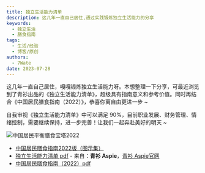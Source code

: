 ```yaml
---
title: 独立生活能力清单
description: 这几年一直自己居住,通过实践锻炼独立生活能力的分享
keywords:
  - 独立生活
  - 膳食指南
tags:
  - 生活/经验
  - 博客/原创
authors:
  - 7Wate
date: 2023-07-28
---
```


这几年一直自己居住，嘎嘎锻炼独立生活能力呀。本想整理一下分享，可最近浏览到了青衫出品的《独立生活能力清单》，超级具有指南意义和参考价值。同时再结合《中国居民膳食指南（2022）》，恭喜你离自由更进一步 ~

自我审视《独立生活能力清单》中可以满足 90%，目前职业发展、财务管理、情绪控制，需要继续保持，进一步完善！让我们一起奔赴美好的明天 ~

![中国居民平衡膳食宝塔2022](https://static.7wate.com/img/2023/07/28/ee1a9df221dda.jpg)

- [中国居民膳食指南2022版（图示集）](http://dg.cnsoc.org/imgnewslist_0602_1.htm)
- [独立生活能力清单 pdf](https://static.7wate.com/img/2023/07/28/9d6f0d072bf01.pdf) - 来自：**青衫 Aspie**，[青衫 Aspie官网](https://qingshanasd.cn/)
- [中国居民膳食指南（2022）pdf](https://static.7wate.com/img/2023/07/28/90d58b831c039.pdf)
